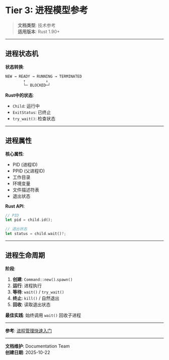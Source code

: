 # Tier 3: 进程模型参考

> **文档类型**: 技术参考  
> **适用版本**: Rust 1.90+

---

## 进程状态机

**状态转换**:

```text
NEW → READY → RUNNING → TERMINATED
        ↑         ↓
        └─ BLOCKED─┘
```

**Rust中的状态**:

- `Child`: 运行中
- `ExitStatus`: 已终止
- `try_wait()`: 检查状态

---

## 进程属性

**核心属性**:

- PID (进程ID)
- PPID (父进程ID)
- 工作目录
- 环境变量
- 文件描述符表
- 退出状态

**Rust API**:

```rust
// PID
let pid = child.id();

// 退出状态
let status = child.wait()?;
```

---

## 进程生命周期

**阶段**:

1. **创建**: `Command::new()`.`spawn()`
2. **运行**: 进程执行
3. **等待**: `wait()` / `try_wait()`
4. **终止**: `kill()` / 自然退出
5. **回收**: 读取退出状态

**最佳实践**: 始终调用 `wait()` 回收子进程

---

**参考**: [进程管理快速入门](../tier_02_guides/01_进程管理快速入门.md)

---

**文档维护**: Documentation Team  
**创建日期**: 2025-10-22
